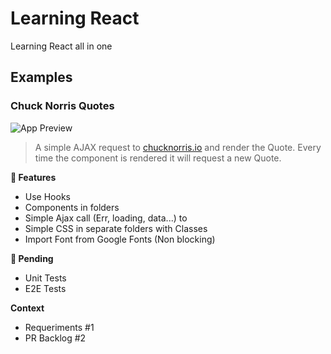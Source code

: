 # Learning React
Learning React all in one


## Examples

### Chuck Norris Quotes


![App Preview](https://user-images.githubusercontent.com/5110813/71784751-2f95de80-2ff7-11ea-9398-ab8f706b3e82.png")

> A simple AJAX request to [chucknorris.io](https://chucknorris.io) and render the Quote. Every time the component is rendered it will request a new Quote.

**🎉 Features**
- Use Hooks
- Components in folders
- Simple Ajax call (Err, loading, data...) to 
- Simple CSS in separate folders with Classes
- Import Font from Google Fonts (Non blocking)

**📝 Pending**
- Unit Tests
- E2E Tests

**Context**
- Requeriments #1
- PR Backlog #2